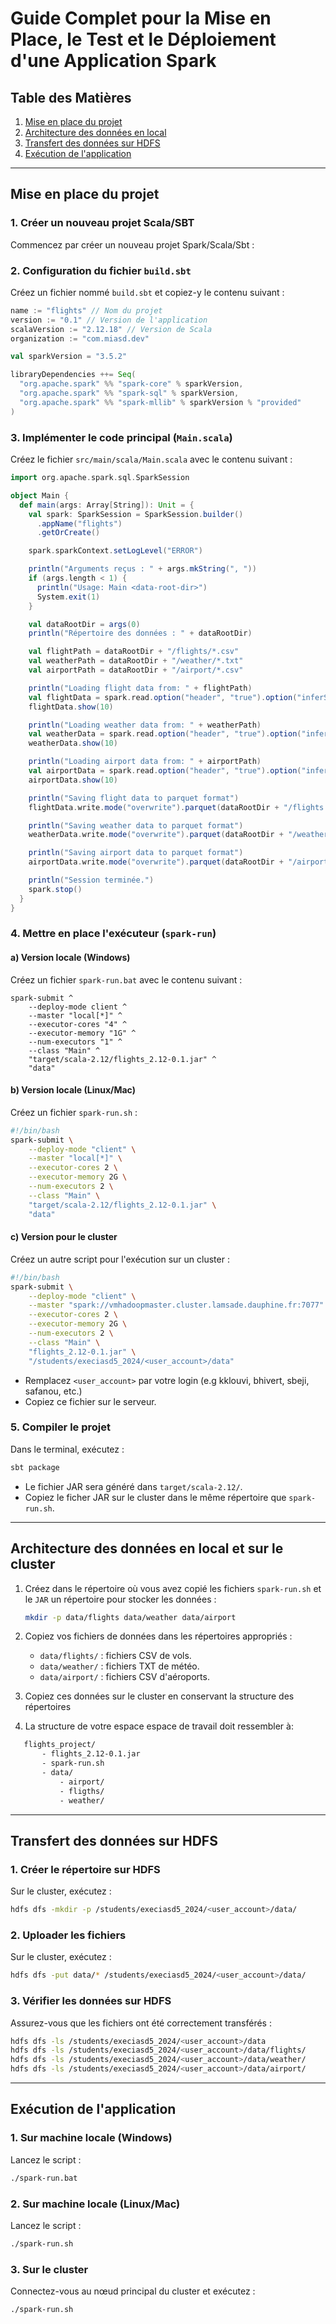 # **Guide Complet pour la Mise en Place, le Test et le Déploiement d'une Application Spark**

## **Table des Matières**
1. [Mise en place du projet](#mise-en-place-du-projet)
2. [Architecture des données en local](#architecture-des-données-en-local)
3. [Transfert des données sur HDFS](#transfert-des-données-sur-hdfs)
4. [Exécution de l'application](#exécution-de-lapplication)

---

## **Mise en place du projet**

### **1. Créer un nouveau projet Scala/SBT**
Commencez par créer un nouveau projet Spark/Scala/Sbt :

### **2. Configuration du fichier `build.sbt`**
Créez un fichier nommé `build.sbt` et copiez-y le contenu suivant :

```sbt
name := "flights" // Nom du projet
version := "0.1" // Version de l'application
scalaVersion := "2.12.18" // Version de Scala
organization := "com.miasd.dev"

val sparkVersion = "3.5.2"

libraryDependencies ++= Seq(
  "org.apache.spark" %% "spark-core" % sparkVersion,
  "org.apache.spark" %% "spark-sql" % sparkVersion,
  "org.apache.spark" %% "spark-mllib" % sparkVersion % "provided"
)
```

### **3. Implémenter le code principal (`Main.scala`)**
Créez le fichier `src/main/scala/Main.scala` avec le contenu suivant :

```scala
import org.apache.spark.sql.SparkSession

object Main {
  def main(args: Array[String]): Unit = {
    val spark: SparkSession = SparkSession.builder()
      .appName("flights")
      .getOrCreate()

    spark.sparkContext.setLogLevel("ERROR")

    println("Arguments reçus : " + args.mkString(", "))
    if (args.length < 1) {
      println("Usage: Main <data-root-dir>")
      System.exit(1)
    }

    val dataRootDir = args(0)
    println("Répertoire des données : " + dataRootDir)

    val flightPath = dataRootDir + "/flights/*.csv"
    val weatherPath = dataRootDir + "/weather/*.txt"
    val airportPath = dataRootDir + "/airport/*.csv"

    println("Loading flight data from: " + flightPath)
    val flightData = spark.read.option("header", "true").option("inferSchema", "true").csv(flightPath)
    flightData.show(10)

    println("Loading weather data from: " + weatherPath)
    val weatherData = spark.read.option("header", "true").option("inferSchema", "true").csv(weatherPath)
    weatherData.show(10)

    println("Loading airport data from: " + airportPath)
    val airportData = spark.read.option("header", "true").option("inferSchema", "true").csv(airportPath)
    airportData.show(10)

    println("Saving flight data to parquet format")
    flightData.write.mode("overwrite").parquet(dataRootDir + "/flights.parquet")

    println("Saving weather data to parquet format")
    weatherData.write.mode("overwrite").parquet(dataRootDir + "/weather.parquet")

    println("Saving airport data to parquet format")
    airportData.write.mode("overwrite").parquet(dataRootDir + "/airport.parquet")

    println("Session terminée.")
    spark.stop()
  }
}
```

### **4. Mettre en place l'exécuteur (`spark-run`)**

#### **a) Version locale (Windows)**
Créez un fichier `spark-run.bat` avec le contenu suivant :

```batch
spark-submit ^
    --deploy-mode client ^
    --master "local[*]" ^
    --executor-cores "4" ^
    --executor-memory "1G" ^
    --num-executors "1" ^
    --class "Main" ^
    "target/scala-2.12/flights_2.12-0.1.jar" ^
    "data"
```

#### **b) Version locale (Linux/Mac)**
Créez un fichier `spark-run.sh` :

```bash
#!/bin/bash
spark-submit \
    --deploy-mode "client" \
    --master "local[*]" \
    --executor-cores 2 \
    --executor-memory 2G \
    --num-executors 2 \
    --class "Main" \
    "target/scala-2.12/flights_2.12-0.1.jar" \
    "data"
```

#### **c) Version pour le cluster**
Créez un autre script pour l'exécution sur un cluster :

```bash
#!/bin/bash
spark-submit \
    --deploy-mode "client" \
    --master "spark://vmhadoopmaster.cluster.lamsade.dauphine.fr:7077" \
    --executor-cores 2 \
    --executor-memory 2G \
    --num-executors 2 \
    --class "Main" \
    "flights_2.12-0.1.jar" \
    "/students/execiasd5_2024/<user_account>/data"
```
- Remplacez `<user_account>` par votre login (e.g kklouvi, bhivert, sbeji, safanou, etc.)
- Copiez ce fichier sur le serveur.

### **5. Compiler le projet**
Dans le terminal, exécutez :

```bash
sbt package
```

- Le fichier JAR sera généré dans `target/scala-2.12/`.
- Copiez le ficher JAR sur le cluster dans le même répertoire que `spark-run.sh`.

---

## **Architecture des données en local et sur le cluster**

1. Créez dans le répertoire où vous avez copié les fichiers `spark-run.sh` et le `JAR` un répertoire pour stocker les données :

    ```bash
    mkdir -p data/flights data/weather data/airport
    ```

2. Copiez vos fichiers de données dans les répertoires appropriés :

   - `data/flights/` : fichiers CSV de vols.
   - `data/weather/` : fichiers TXT de météo.
   - `data/airport/` : fichiers CSV d'aéroports.
  
3. Copiez ces données sur le cluster en conservant la structure des répertoires
4. La structure de votre espace espace de travail doit ressembler à:
```bash
   flights_project/
       - flights_2.12-0.1.jar
       - spark-run.sh
       - data/
           - airport/
           - fligths/
           - weather/
```
---

## **Transfert des données sur HDFS**

### **1. Créer le répertoire sur HDFS**
Sur le cluster, exécutez :

```bash
hdfs dfs -mkdir -p /students/execiasd5_2024/<user_account>/data/
```

### **2. Uploader les fichiers**
Sur le cluster, exécutez :

```bash
hdfs dfs -put data/* /students/execiasd5_2024/<user_account>/data/
```

### **3. Vérifier les données sur HDFS**
Assurez-vous que les fichiers ont été correctement transférés :

```bash
hdfs dfs -ls /students/execiasd5_2024/<user_account>/data
hdfs dfs -ls /students/execiasd5_2024/<user_account>/data/flights/
hdfs dfs -ls /students/execiasd5_2024/<user_account>/data/weather/
hdfs dfs -ls /students/execiasd5_2024/<user_account>/data/airport/
```

---

## **Exécution de l'application**

### **1. Sur machine locale (Windows)**
Lancez le script :

```bash
./spark-run.bat
```

### **2. Sur machine locale (Linux/Mac)**
Lancez le script :

```bash
./spark-run.sh
```

### **3. Sur le cluster**
Connectez-vous au nœud principal du cluster et exécutez :

```bash
./spark-run.sh
```

